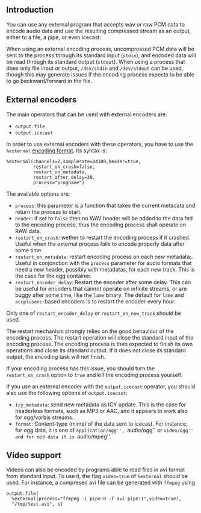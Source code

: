Introduction
------------
You can use any external program that accepts wav or raw PCM data to encode audio data and use the resulting compressed 
stream as an output, either to a file, a pipe, or even icecast.

When using an external encoding process, uncompressed PCM data will be sent to the process through its standard input (`stdin`), and encoded data will be read through its standard output (`stdout`). When using a process that does only file input or output, `/dev/stdin` and `/dev/stdout` can be used, though this may generate issues if the encoding process expects to be able to go backward/forward in the file.

External encoders
-----------------
The main operators that can be used with external encoders are:

* `output.file`
* `output.icecast`

In order to use external encoders with these operators, you have to use the 
`%external` [encoding format](encoding_formats.html).
Its syntax is:

```liquidsoap
%external(channels=2,samplerate=44100,header=true,
          restart_on_crash=false,
          restart_on_metadata,
          restart_after_delay=30,
          process="progname")
```

The available options are:

* `process`: this parameter is a function that takes the current metadata and return the process to start.
* `header`: if set to `false` then no WAV header will be added to the data fed to the encoding process, thus the encoding process shall operate on RAW data.
* `restart_on_crash`: wether to restart the encoding process if it crashed. Useful when the external process fails to encode properly data after some time.
* `restart_on_metadata`: restart encoding process on each new metadata:. Useful in conjonction with the `process` parameter for audio formats that need a new header, possibly with metadatas, for each new track. This is the case for the ogg container.
* `restart_encoder_delay`: Restart the encoder after some delay. This can be useful for encoders that cannot operate on infinite streams, or are buggy after some time, like the `lame` binary. The default for `lame` and `accplusenc`-based encoders is to restart the encoder every hour.

Only one of `restart_encoder_delay` or `restart_on_new_track` should be used.

The restart mechanism strongly relies on the good behaviour of the encoding process. The restart operation will 
close the standard input of the encoding process. The encoding process is then expected to finish its own operations and
close its standard output. If it does not close its standard output, the encoding task will not finish. 

If your encoding process has this issue, you should turn the `restart_on_crash` option to `true` and kill the encoding
process yourself.

If you use an external encoder with the `output.icecast` operator,
you should also use the following options of `output.icecast`:

* `icy_metadata`: send new metadata as ICY update. This is the case for headerless formats, such as MP3 or AAC, and it appears to work also for ogg/vorbis streams.
* `format`: Content-type (mime) of the data sent to icecast. For instance, for ogg data, it is one of ``application/ogg'', ``audio/ogg'' or ``video/ogg'' and for mp3 data it is ``audio/mpeg''.

Video support
-------------
Videos can also be encoded by programs able to read files in avi format from
standard input. To use it, the flag `video=true` of `%external` should be
used. For instance, a compresed avi file can be generated with `ffmpeg` using

```liquidsoap
output.file(
  %external(process="ffmpeg -i pipe:0 -f avi pipe:1",video=true),
  "/tmp/test.avi", s)
```
